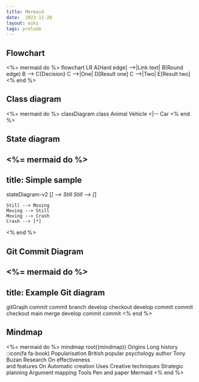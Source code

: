 ```yaml
---
title: Mermaid
date:  2023-11-20
layout: wiki
tags: prelude
---
```


## Flowchart

<%= mermaid do %>
flowchart LR
    A[Hard edge] -->|Link text| B(Round edge)
    B --> C{Decision}
    C -->|One| D[Result one]
    C -->|Two| E[Result two]
<% end %>

## Class diagram

<%= mermaid do  %>
classDiagram
    class Animal
    Vehicle <|-- Car
<% end %>

## State diagram

<%= mermaid do %>
---
title: Simple sample
---
stateDiagram-v2
    [*] --> Still
    Still --> [*]

    Still --> Moving
    Moving --> Still
    Moving --> Crash
    Crash --> [*]
<% end %>


## Git Commit Diagram


<%= mermaid do %>
---
title: Example Git diagram
---
gitGraph
   commit
   commit
   branch develop
   checkout develop
   commit
   commit
   checkout main
   merge develop
   commit
   commit
<% end %>

## Mindmap

<%= mermaid do  %>
mindmap
  root((mindmap))
    Origins
      Long history
      ::icon(fa fa-book)
      Popularisation
        British popular psychology author Tony Buzan
    Research
      On effectiveness<br/>and features
      On Automatic creation
        Uses
            Creative techniques
            Strategic planning
            Argument mapping
    Tools
      Pen and paper
      Mermaid
<% end %>
